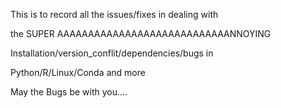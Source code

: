 This is to record all the issues/fixes in dealing with 
 
 the SUPER AAAAAAAAAAAAAAAAAAAAAAAAAAAANNOYING
 
 Installation/version_conflit/dependencies/bugs in 
 
 Python/R/Linux/Conda and more
 
 May the Bugs be with you....
 
